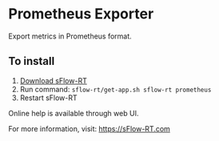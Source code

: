 # Prometheus Exporter

Export metrics in Prometheus format.

## To install

1. [Download sFlow-RT](https://sflow-rt.com/download.php)
2. Run command: `sflow-rt/get-app.sh sflow-rt prometheus`
3. Restart sFlow-RT

Online help is available through web UI.

For more information, visit:
https://sFlow-RT.com
